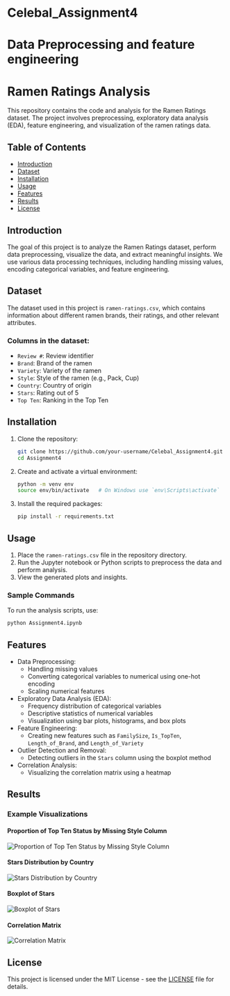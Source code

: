# Celebal_Assignment4
# Data Preprocessing and feature engineering
# Ramen Ratings Analysis

This repository contains the code and analysis for the Ramen Ratings dataset. The project involves preprocessing, exploratory data analysis (EDA), feature engineering, and visualization of the ramen ratings data.

## Table of Contents

- [Introduction](#introduction)
- [Dataset](#dataset)
- [Installation](#installation)
- [Usage](#usage)
- [Features](#features)
- [Results](#results)
- [License](#license)

## Introduction

The goal of this project is to analyze the Ramen Ratings dataset, perform data preprocessing, visualize the data, and extract meaningful insights. We use various data processing techniques, including handling missing values, encoding categorical variables, and feature engineering.

## Dataset

The dataset used in this project is `ramen-ratings.csv`, which contains information about different ramen brands, their ratings, and other relevant attributes.

### Columns in the dataset:
- `Review #`: Review identifier
- `Brand`: Brand of the ramen
- `Variety`: Variety of the ramen
- `Style`: Style of the ramen (e.g., Pack, Cup)
- `Country`: Country of origin
- `Stars`: Rating out of 5
- `Top Ten`: Ranking in the Top Ten

## Installation

1. Clone the repository:
   ```bash
   git clone https://github.com/your-username/Celebal_Assignment4.git
   cd Assignment4
   ```

2. Create and activate a virtual environment:
   ```bash
   python -m venv env
   source env/bin/activate   # On Windows use `env\Scripts\activate`
   ```

3. Install the required packages:
   ```bash
   pip install -r requirements.txt
   ```

## Usage

1. Place the `ramen-ratings.csv` file in the repository directory.
2. Run the Jupyter notebook or Python scripts to preprocess the data and perform analysis.
3. View the generated plots and insights.

### Sample Commands

To run the analysis scripts, use:
```bash
python Assignment4.ipynb
```

## Features

- Data Preprocessing:
  - Handling missing values
  - Converting categorical variables to numerical using one-hot encoding
  - Scaling numerical features
- Exploratory Data Analysis (EDA):
  - Frequency distribution of categorical variables
  - Descriptive statistics of numerical variables
  - Visualization using bar plots, histograms, and box plots
- Feature Engineering:
  - Creating new features such as `FamilySize`, `Is_TopTen`, `Length_of_Brand`, and `Length_of_Variety`
- Outlier Detection and Removal:
  - Detecting outliers in the `Stars` column using the boxplot method
- Correlation Analysis:
  - Visualizing the correlation matrix using a heatmap

## Results

### Example Visualizations

#### Proportion of Top Ten Status by Missing Style Column
![Proportion of Top Ten Status by Missing Style Column](images/1.png)

#### Stars Distribution by Country
![Stars Distribution by Country](images/2.png)

#### Boxplot of Stars
![Boxplot of Stars](images/3.png)

#### Correlation Matrix
![Correlation Matrix](images/4.png)

## License

This project is licensed under the MIT License - see the [LICENSE](LICENSE) file for details.
```
